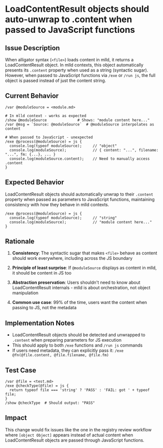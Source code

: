 # LoadContentResult objects should auto-unwrap to .content when passed to JavaScript functions

## Issue Description

When alligator syntax (`<file>`) loads content in mlld, it returns a LoadContentResult object. In mlld contexts, this object automatically presents its `.content` property when used as a string (syntactic sugar). However, when passed to JavaScript functions via `/exe` or `/run js`, the full object is passed instead of just the content string.

## Current Behavior

```mlld
/var @moduleSource = <module.md>

# In mlld context - works as expected
/show @moduleSource              # Shows: "module content here..."
/var @msg = `Source: @moduleSource`  # @moduleSource interpolates as content

# When passed to JavaScript - unexpected
/exe @process(@moduleSource) = js {
  console.log(typeof moduleSource);     // "object"
  console.log(moduleSource);            // { content: "...", filename: "...", fm: {...}, ... }
  console.log(moduleSource.content);    // Need to manually access .content
}
```

## Expected Behavior

LoadContentResult objects should automatically unwrap to their `.content` property when passed as parameters to JavaScript functions, maintaining consistency with how they behave in mlld contexts.

```mlld
/exe @process(@moduleSource) = js {
  console.log(typeof moduleSource);     // "string"
  console.log(moduleSource);            // "module content here..."
}
```

## Rationale

1. **Consistency**: The syntactic sugar that makes `<file>` behave as content should work everywhere, including across the JS boundary

2. **Principle of least surprise**: If `@moduleSource` displays as content in mlld, it should be content in JS too

3. **Abstraction preservation**: Users shouldn't need to know about LoadContentResult internals - mlld is about orchestration, not object manipulation

4. **Common use case**: 99% of the time, users want the content when passing to JS, not the metadata

## Implementation Notes

- LoadContentResult objects should be detected and unwrapped to `.content` when preparing parameters for JS execution
- This should apply to both `/exe` functions and `/run js` commands
- If users need metadata, they can explicitly pass it: `/exe @fn(@file.content, @file.filename, @file.fm)`

## Test Case

```mlld
/var @file = <test.md>
/exe @checkType(@file) = js {
  return typeof file === 'string' ? 'PASS' : 'FAIL: got ' + typeof file;
}
/show @checkType  # Should output: "PASS"
```

## Impact

This change would fix issues like the one in the registry review workflow where `[object Object]` appears instead of actual content when LoadContentResult objects are passed through JavaScript functions.